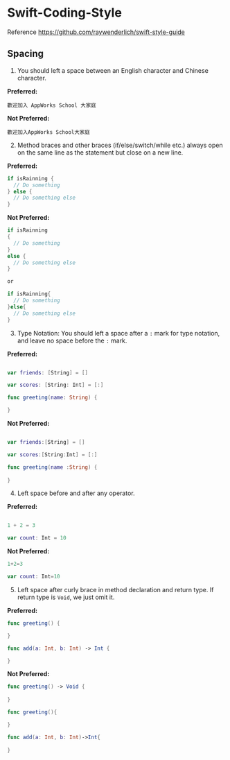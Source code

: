 # Swift-Coding-Style

Reference https://github.com/raywenderlich/swift-style-guide

## Spacing
1. You should left a space between an English character and Chinese character.

**Preferred:**

```
歡迎加入 AppWorks School 大家庭
```

**Not Preferred:**

```
歡迎加入AppWorks School大家庭
```

2. Method braces and other braces (if/else/switch/while etc.) always open on the same line as the statement but close on a new line.

**Preferred:**

```swift
if isRainning {
  // Do something
} else {
  // Do something else
}
```

**Not Preferred:**

```swift
if isRainning
{
  // Do something
}
else {
  // Do something else
}

or 

if isRainning{
  // Do something
}else{
  // Do something else
}
```

3. Type Notation: You should left a space after a `:` mark for type notation, and leave no space before the `:` mark.

**Preferred:**

```swift

var friends: [String] = []

var scores: [String: Int] = [:]

func greeting(name: String) {

}
```

**Not Preferred:**

```swift

var friends:[String] = []

var scores:[String:Int] = [:]

func greeting(name :String) {
    
}
```

4. Left space before and after any operator.

**Preferred:**

```swift

1 + 2 = 3

var count: Int = 10
```

**Not Preferred:**

```swift
1+2=3

var count: Int=10
```

5. Left space after curly brace in method declaration and return type. If return type is `Void`, we just omit it.

**Preferred:**

```swift
func greeting() {

}

func add(a: Int, b: Int) -> Int {

}
```

**Not Preferred:**

```swift
func greeting() -> Void {
    
}

func greeting(){

}

func add(a: Int, b: Int)->Int{
    
}
```